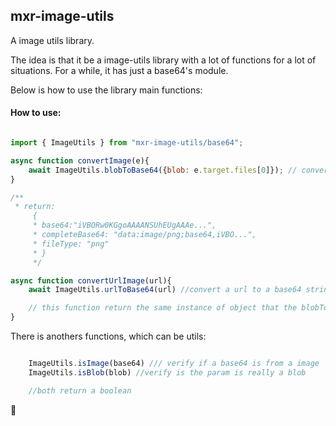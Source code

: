 ## mxr-image-utils

A image utils library.

The idea is that it be a image-utils library with a lot of functions for a lot of situations. For a while, it has just a base64's module.

Below is how to use the library main functions:

#### How to use:

```js

import { ImageUtils } from "mxr-image-utils/base64";

async function convertImage(e){
    await ImageUtils.blobToBase64({blob: e.target.files[0]}); // convert a blob object to a base64 string
}

/**
 * return: 
     { 
     * base64:"iVBORw0KGgoAAAANSUhEUgAAAe...", 
     * completeBase64: "data:image/png;base64,iVBO...",
     * fileType: "png"
     * }
     */

async function convertUrlImage(url){
    await ImageUtils.urlToBase64(url) //convert a url to a base64 string;

    // this function return the same instance of object that the blobToBase64 function
}
```

There is anothers functions, which can be utils:

```js 

    ImageUtils.isImage(base64) /// verify if a base64 is from a image
    ImageUtils.isBlob(blob) //verify is the param is really a blob

    //both return a boolean
```


:metal:
